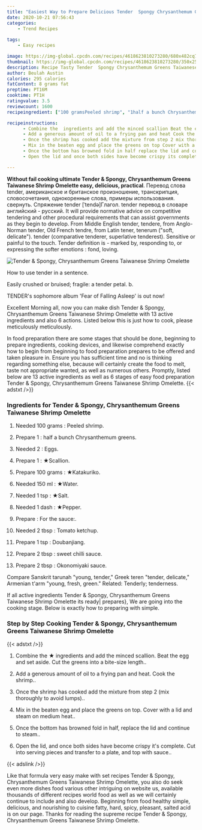 ```yaml
---
title: "Easiest Way to Prepare Delicious Tender  Spongy Chrysanthemum Greens Taiwanese Shrimp Omelette"
date: 2020-10-21 07:56:43
categories:
    - Trend Recipes
    
tags:
    - Easy recipes

image: https://img-global.cpcdn.com/recipes/4618623810273280/680x482cq70/tender-spongy-chrysanthemum-greens-taiwanese-shrimp-omelette-recipe-main-photo.jpg
thumbnail: https://img-global.cpcdn.com/recipes/4618623810273280/350x250cq70/tender-spongy-chrysanthemum-greens-taiwanese-shrimp-omelette-recipe-main-photo.jpg
description: Recipe Tasty Tender  Spongy Chrysanthemum Greens Taiwanese Shrimp Omelette with 13 ingredients and 6 stages of easy cooking.
author: Beulah Austin
calories: 295 calories
fatContent: 8 grams fat
preptime: PT16M
cooktime: PT1H
ratingvalue: 3.5
reviewcount: 1600
recipeingredient: ["100 gramsPeeled shrimp", "1half a bunch Chrysanthemum greens", "2Eggs", "1Scallion", "100 gramsKatakuriko", "150 mlWater", "1 tspSalt", "1 dashPepper", "For the sauce", "2 tbspTomato ketchup", "1 tspDoubanjiang", "2 tbspsweet chilli sauce", "2 tbspOkonomiyaki sauce"]

recipeinstructions: 
      - Combine the  ingredients and add the minced scallion Beat the egg and set aside Cut the greens into a bitesize length 
      - Add a generous amount of oil to a frying pan and heat Cook the shrimp 
      - Once the shrimp has cooked add the mixture from step 2 mix thoroughly to avoid lumps 
      - Mix in the beaten egg and place the greens on top Cover with a lid and steam on medium heat 
      - Once the bottom has browned fold in half replace the lid and continue to steam 
      - Open the lid and once both sides have become crispy its complete Cut into serving pieces and transfer to a plate and top with sauce

---
```




**Without fail cooking ultimate Tender &amp; Spongy, Chrysanthemum Greens Taiwanese Shrimp Omelette easy, delicious, practical**. Перевод слова tender, американское и британское произношение, транскрипция, словосочетания, однокоренные слова, примеры использования. свернуть. Спряжение tender [ˈtendə]Глагол. tender перевод в словаре английский - русский. It will provide normative advice on competitive tendering and other procedural requirements that can assist governments as they begin to develop. From Middle English tender, tendere, from Anglo-Norman tender, Old French tendre, from Latin tener, tenerum (&#34;soft, delicate&#34;). tender (comparative tenderer, superlative tenderest). Sensitive or painful to the touch. Tender definition is - marked by, responding to, or expressing the softer emotions : fond, loving.


![Tender &amp; Spongy, Chrysanthemum Greens Taiwanese Shrimp Omelette](https://img-global.cpcdn.com/recipes/4618623810273280/680x482cq70/tender-spongy-chrysanthemum-greens-taiwanese-shrimp-omelette-recipe-main-photo.jpg "Tender &amp; Spongy, Chrysanthemum Greens Taiwanese Shrimp Omelette")



How to use tender in a sentence.

Easily crushed or bruised; fragile: a tender petal. b.

TENDER&#39;s sophomore album &#39;Fear of Falling Asleep&#39; is out now!


Excellent Morning all, now you can make dish Tender &amp; Spongy, Chrysanthemum Greens Taiwanese Shrimp Omelette with 13 active ingredients and also 6 actions. Listed below this is just how to cook, please meticulously meticulously.

In food preparation there are some stages that should be done, beginning to prepare ingredients, cooking devices, and likewise comprehend exactly how to begin from beginning to food preparation prepares to be offered and taken pleasure in. Ensure you has sufficient time and no is thinking regarding something else, because will certainly create the food to melt, taste not appropriate wanted, as well as numerous others. Promptly, listed below are 13 active ingredients as well as 6 stages of easy food preparation Tender &amp; Spongy, Chrysanthemum Greens Taiwanese Shrimp Omelette.
{{< adstxt />}}

### Ingredients for Tender &amp; Spongy, Chrysanthemum Greens Taiwanese Shrimp Omelette


1. Needed 100 grams : Peeled shrimp.

1. Prepare 1 : half a bunch Chrysanthemum greens.

1. Needed 2 : Eggs.

1. Prepare 1 : ★Scallion.

1. Prepare 100 grams : ★Katakuriko.

1. Needed 150 ml : ★Water.

1. Needed 1 tsp : ★Salt.

1. Needed 1 dash : ★Pepper.

1. Prepare  : For the sauce:.

1. Needed 2 tbsp : Tomato ketchup.

1. Prepare 1 tsp : Doubanjiang.

1. Prepare 2 tbsp : sweet chilli sauce.

1. Prepare 2 tbsp : Okonomiyaki sauce.


Compare Sanskrit tarunah &#34;young, tender,&#34; Greek teren &#34;tender, delicate,&#34; Armenian t&#39;arm &#34;young, fresh, green.&#34; Related: Tenderly; tenderness.


If all active ingredients Tender &amp; Spongy, Chrysanthemum Greens Taiwanese Shrimp Omelette its ready| prepares}, We are going into the cooking stage. Below is exactly how to preparing with simple.

### Step by Step Cooking Tender &amp; Spongy, Chrysanthemum Greens Taiwanese Shrimp Omelette

{{< adstxt />}}


1. Combine the ★ ingredients and add the minced scallion. Beat the egg and set aside. Cut the greens into a bite-size length..



1. Add a generous amount of oil to a frying pan and heat. Cook the shrimp..



1. Once the shrimp has cooked add the mixture from step 2 (mix thoroughly to avoid lumps)..



1. Mix in the beaten egg and place the greens on top. Cover with a lid and steam on medium heat..



1. Once the bottom has browned fold in half, replace the lid and continue to steam..



1. Open the lid, and once both sides have become crispy it&#39;s complete. Cut into serving pieces and transfer to a plate, and top with sauce..





{{< adslink />}}

Like that formula very easy make with set recipes Tender &amp; Spongy, Chrysanthemum Greens Taiwanese Shrimp Omelette, you also do seek even more dishes food various other intriguing on website us, available thousands of different recipes world food as well as we will certainly continue to include and also develop. Beginning from food healthy simple, delicious, and nourishing to cuisine fatty, hard, spicy, pleasant, salted acid is on our page. Thanks for reading the supreme recipe Tender &amp; Spongy, Chrysanthemum Greens Taiwanese Shrimp Omelette.
